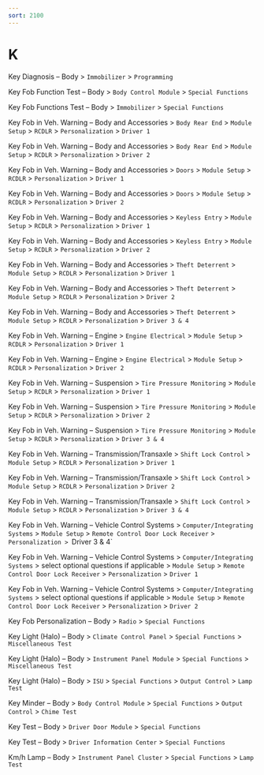 ```yaml
---
sort: 2100
---
```

# K

Key Diagnosis – Body > `Immobilizer` > `Programming`

Key Fob Function Test – Body > `Body Control Module` > `Special Functions`

Key Fob Functions Test – Body > `Immobilizer` > `Special Functions`

Key Fob in Veh. Warning – Body and Accessories > `Body Rear End` > `Module Setup` > `RCDLR` > `Personalization` > `Driver 1`

Key Fob in Veh. Warning – Body and Accessories > `Body Rear End` > `Module Setup` > `RCDLR` > `Personalization` > `Driver 2`

Key Fob in Veh. Warning – Body and Accessories > `Doors` > `Module Setup` > `RCDLR` > `Personalization` > `Driver 1`

Key Fob in Veh. Warning – Body and Accessories > `Doors` > `Module Setup` > `RCDLR` > `Personalization` > `Driver 2`

Key Fob in Veh. Warning – Body and Accessories > `Keyless Entry` > `Module Setup` > `RCDLR` > `Personalization` > `Driver 1`

Key Fob in Veh. Warning – Body and Accessories > `Keyless Entry` > `Module Setup` > `RCDLR` > `Personalization` > `Driver 2`

Key Fob in Veh. Warning – Body and Accessories > `Theft Deterrent` > `Module Setup` > `RCDLR` > `Personalization` > `Driver 1`

Key Fob in Veh. Warning – Body and Accessories > `Theft Deterrent` > `Module Setup` > `RCDLR` > `Personalization` > `Driver 2`

Key Fob in Veh. Warning – Body and Accessories > `Theft Deterrent` > `Module Setup` > `RCDLR` > `Personalization` > `Driver 3 & 4`

Key Fob in Veh. Warning – Engine > `Engine Electrical` > `Module Setup` > `RCDLR` > `Personalization` > `Driver 1`

Key Fob in Veh. Warning – Engine > `Engine Electrical` > `Module Setup` > `RCDLR` > `Personalization` > `Driver 2`

Key Fob in Veh. Warning – Suspension > `Tire Pressure Monitoring` > `Module Setup` > `RCDLR` > `Personalization` > `Driver 1`

Key Fob in Veh. Warning – Suspension > `Tire Pressure Monitoring` > `Module Setup` > `RCDLR` > `Personalization` > `Driver 2`

Key Fob in Veh. Warning – Suspension > `Tire Pressure Monitoring` > `Module Setup` > `RCDLR` > `Personalization` > `Driver 3 & 4`

Key Fob in Veh. Warning – Transmission/Transaxle > `Shift Lock Control` > `Module Setup` > `RCDLR` > `Personalization` > `Driver 1`

Key Fob in Veh. Warning – Transmission/Transaxle > `Shift Lock Control` > `Module Setup` > `RCDLR` > `Personalization` > `Driver 2`

Key Fob in Veh. Warning – Transmission/Transaxle > `Shift Lock Control` > `Module Setup` > `RCDLR` > `Personalization` > `Driver 3 & 4`

Key Fob in Veh. Warning – Vehicle Control Systems > `Computer/Integrating Systems` > `Module Setup` > `Remote Control Door Lock Receiver` > `Personalization > `Driver 3 & 4`

Key Fob in Veh. Warning – Vehicle Control Systems > `Computer/Integrating Systems` > select optional questions if applicable > `Module Setup` > `Remote Control Door Lock Receiver` > `Personalization` > `Driver 1`

Key Fob in Veh. Warning – Vehicle Control Systems > `Computer/Integrating Systems` > select optional questions if applicable > `Module Setup` > `Remote Control Door Lock Receiver` > `Personalization` > `Driver 2`

Key Fob Personalization – Body > `Radio` > `Special Functions`

Key Light (Halo) – Body > `Climate Control Panel` > `Special Functions` > `Miscellaneous Test`

Key Light (Halo) – Body > `Instrument Panel Module` > `Special Functions` > `Miscellaneous Test`

Key Light (Halo) – Body > `ISU` > `Special Functions` > `Output Control` > `Lamp Test`

Key Minder – Body > `Body Control Module` > `Special Functions` > `Output Control` > `Chime Test`

Key Test – Body > `Driver Door Module` > `Special Functions`

Key Test – Body > `Driver Information Center` > `Special Functions`

Km/h Lamp – Body > `Instrument Panel Cluster` > `Special Functions` > `Lamp Test`
